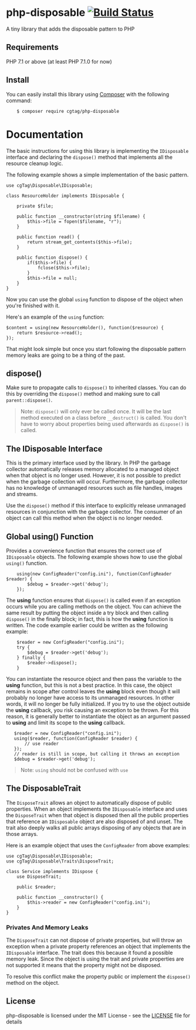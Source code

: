 # php-disposable [![Build Status](https://travis-ci.org/cgTag/php-disposable.svg?branch=master)](https://travis-ci.org/cgTag/php-disposable)
A tiny library that adds the disposable pattern to PHP

## Requirements
PHP 7.1 or above (at least PHP 7.1.0 for now)

## Install

You can easily install this library using [Composer](https://getcomposer.org/) with the following command:

```
    $ composer require cgtag/php-disposable
```

# Documentation
The basic instructions for using this library is implementing the `IDisposable` interface and
declaring the `dispose()` method that implements all the resource cleanup logic.

The following example shows a simple implementation of the basic pattern.

```
use cgTag\Disposable\IDisposable;

class ResourceHolder implements IDisposable {
    
    private $file;
    
    public function __constructor(string $filename) {
        $this->file = fopen($filename, "r");
    }
    
    public function read() {
        return stream_get_contents($this->file);
    }
    
    public function dispose() {
        if($this->file) {
            fclose($this->file);
        }
        $this->file = null;
    }
}
```
Now you can use the global `using` function to dispose of the object when you're 
finished with it.

Here's an example of the `using` function:

```
$content = using(new ResourceHolder(), function($resource) {
    return $resource->read();
});
```

That might look simple but once you start following the disposable pattern memory leaks are 
going to be a thing of the past.

## dispose()

Make sure to propagate calls to `dispose()` to inherited classes. You can do this by
overriding the `dispose()` method and making sure to call `parent::dispose()`.

> Note: `dispose()` will only ever be called once. It will be the last method executed on a class before `__destruct()`
is called. You don't have to worry about properties being used afterwards as `dispose()` is 
called.

## The IDisposable Interface
This is the primary interface used by the library. In PHP the garbage collector automatically releases
memory allocated to a managed object when that object is no longer used. However, it is not possible
to predict when the garbage collection will occur. Furthermore, the garbage collector has no knowledge
of unmanaged resources such as file handles, images and streams.

Use the `dispose()` method if this interface to explicitly release unmanaged resources in conjunction
with the garbage collector. The consumer of an object can call this method when the object is no
longer needed.

## Global using() Function
Provides a convenience function that ensures the correct use of `IDisposable` objects. The following
example shows how to use the global `using()` function.

```
    using(new ConfigReader("config.ini"), function(ConfigReader $reader) {
        $debug = $reader->get('debug');
    });
```

The **using** function ensures that `dispose()` is called even if an exception occurs while you are
calling methods on the object. You can achieve the same result by putting the object inside a try
block and then calling `dispose()` in the finally block; in fact, this is how the **using** function
is written. The code example earlier could be written as the following example:

```
    $reader = new ConfigReader("config.ini");
    try {
        $debug = $reader->get('debug');
    } finally {
        $reader->dispose();
    }
```

You can instantiate the resource object and then pass the variable to the **using** function, but this
is not a best practice. In this case, the object remains in scope after control leaves the **using**
block even though it will probably no longer have access to its unmanaged resources. In other words, it
will no longer be fully initialized. If you try to use the object outside the **using** callback, you risk
causing an exception to be thrown. For this reason, it is generally better to instantiate the object as an
argument passed to **using** and limit its scope to the **using** callback.

 ```
    $reader = new ConfigReader("config.ini");
    using($reader, function(ConfigReader $reader) {
        // use reader
    });
    // reader is still in scope, but calling it throws an exception
    $debug = $reader->get('debug');
 ```

> Note: `using` should not be confused with `use`

## The DisposableTrait
The `DisposeTrait` allows an object to automatically dispose of public properties. When an object implements
the `IDisposable` interface and uses the `DisposeTrait` when that object is disposed then all the public properties
that reference an `IDisposable` object are also disposed of and unset. The trait also deeply walks all public arrays
disposing of any objects that are in those arrays.

Here is an example object that uses the `ConfigReader` from above examples:

```
use cgTag\Disposable\IDisposable;
use cgTag\Disposable\Traits\DisposeTrait;

class Service implements IDispose {
    use DisposeTrait;
    
    public $reader;
    
    public function __constructor() {
        $this->reader = new ConfigReader("config.ini");
    }
}
```

### Privates And Memory Leaks
The `DisposeTrait` can not dispose of private properties, but will throw an exception when a private property
references an object that implements the `IDisposable` interface. The trait does this because it found a possible
memory leak. Since the object is using the trait and private properties are not supported it means that the property
might not be disposed.

To resolve this conflict make the property public or implement the `dispose()` method on the object.

##  License
php-disposable is licensed under the MIT License - see the [LICENSE](LICENSE) file for details
